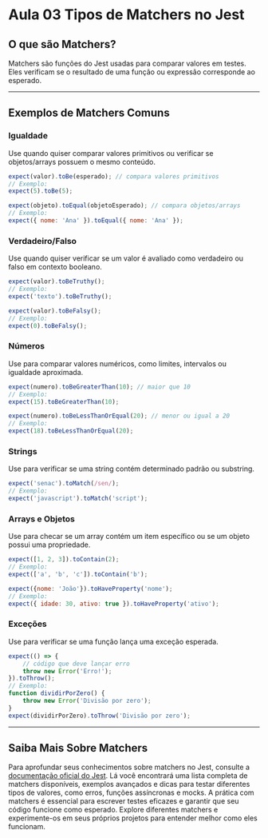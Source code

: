 # Aula 03 Tipos de Matchers no Jest

## O que são Matchers?

Matchers são funções do Jest usadas para comparar valores em testes. Eles verificam se o resultado de uma função ou expressão corresponde ao esperado.

---

## Exemplos de Matchers Comuns

### Igualdade

Use quando quiser comparar valores primitivos ou verificar se objetos/arrays possuem o mesmo conteúdo.

```js
expect(valor).toBe(esperado); // compara valores primitivos
// Exemplo:
expect(5).toBe(5);

expect(objeto).toEqual(objetoEsperado); // compara objetos/arrays
// Exemplo:
expect({ nome: 'Ana' }).toEqual({ nome: 'Ana' });
```

### Verdadeiro/Falso

Use quando quiser verificar se um valor é avaliado como verdadeiro ou falso em contexto booleano.

```js
expect(valor).toBeTruthy();
// Exemplo:
expect('texto').toBeTruthy();

expect(valor).toBeFalsy();
// Exemplo:
expect(0).toBeFalsy();
```

### Números

Use para comparar valores numéricos, como limites, intervalos ou igualdade aproximada.

```js
expect(numero).toBeGreaterThan(10); // maior que 10
// Exemplo:
expect(15).toBeGreaterThan(10);

expect(numero).toBeLessThanOrEqual(20); // menor ou igual a 20
// Exemplo:
expect(18).toBeLessThanOrEqual(20);
```

### Strings

Use para verificar se uma string contém determinado padrão ou substring.

```js
expect('senac').toMatch(/sen/);
// Exemplo:
expect('javascript').toMatch('script');
```

### Arrays e Objetos

Use para checar se um array contém um item específico ou se um objeto possui uma propriedade.

```js
expect([1, 2, 3]).toContain(2);
// Exemplo:
expect(['a', 'b', 'c']).toContain('b');

expect({nome: 'João'}).toHaveProperty('nome');
// Exemplo:
expect({ idade: 30, ativo: true }).toHaveProperty('ativo');
```

### Exceções

Use para verificar se uma função lança uma exceção esperada.

```js
expect(() => {
    // código que deve lançar erro
    throw new Error('Erro!');
}).toThrow();
// Exemplo:
function dividirPorZero() {
    throw new Error('Divisão por zero');
}
expect(dividirPorZero).toThrow('Divisão por zero');
```

---

## Saiba Mais Sobre Matchers

Para aprofundar seus conhecimentos sobre matchers no Jest, consulte a [documentação oficial do Jest](https://jestjs.io/pt-BR/docs/using-matchers). Lá você encontrará uma lista completa de matchers disponíveis, exemplos avançados e dicas para testar diferentes tipos de valores, como erros, funções assíncronas e mocks.
A prática com matchers é essencial para escrever testes eficazes e garantir que seu código funcione como esperado. Explore diferentes matchers e experimente-os em seus próprios projetos para entender melhor como eles funcionam.

